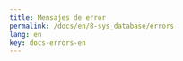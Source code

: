 ```yaml
---
title: Mensajes de error
permalink: /docs/en/8-sys_database/errors
lang: en
key: docs-errors-en
---
```

